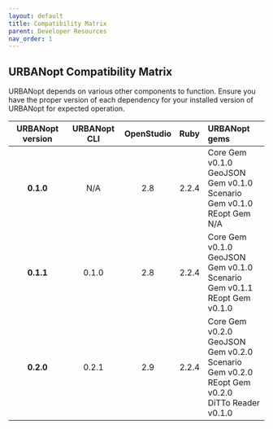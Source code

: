 ```yaml
---
layout: default
title: Compatibility Matrix
parent: Developer Resources
nav_order: 1
---
```


## URBANopt Compatibility Matrix

URBANopt depends on various other components to function. Ensure you have the proper version of each dependency for your installed version of URBANopt for expected operation.

|URBANopt version|URBANopt CLI|OpenStudio|Ruby |URBANopt gems                                                                            |
|:--------------:|:----------:|:--------:|:---:|:----------------------------------------------------------------------------------------|
|**0.1.0**       |N/A         |2.8       |2.2.4|Core Gem v0.1.0  <br/> GeoJSON Gem v0.1.0 <br/> Scenario Gem v0.1.0 <br/> REopt Gem N/A  |
|**0.1.1**       |0.1.0       |2.8       |2.2.4|Core Gem v0.1.0 <br/> GeoJSON Gem v0.1.0 <br/> Scenario Gem v0.1.1 <br/> REopt Gem v0.1.0|
|**0.2.0**       |0.2.1       |2.9       |2.2.4|Core Gem v0.2.0 <br/> GeoJSON Gem v0.2.0 <br/> Scenario Gem v0.2.0 <br/> REopt Gem v0.2.0 <br/> DiTTo Reader v0.1.0|
